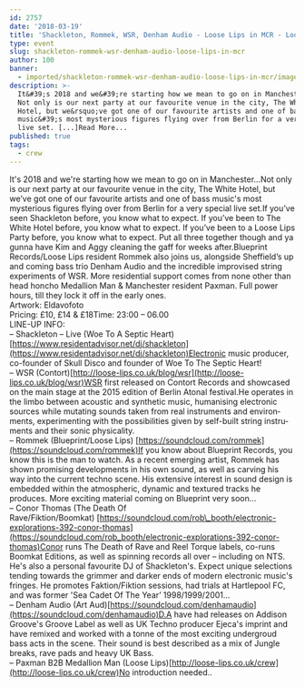 ```yaml
---
id: 2757
date: '2018-03-19'
title: 'Shackleton, Rommek, WSR, Denham Audio - Loose Lips in MCR - Loose Lips'
type: event
slug: shackleton-rommek-wsr-denham-audio-loose-lips-in-mcr
author: 100
banner:
  - imported/shackleton-rommek-wsr-denham-audio-loose-lips-in-mcr/image2757.jpeg
description: >-
  It&#39;s 2018 and we&#39;re starting how we mean to go on in Manchester&#8230;
  Not only is our next party at our favourite venue in the city, The White
  Hotel, but we&rsquo;ve got one of our favourite artists and one of bass
  music&#39;s most mysterious figures flying over from Berlin for a very special
  live set. [...]Read More...
published: true
tags:
  - crew
---
```

It's 2018 and we're starting how we mean to go on in Manchester…Not only is our next party at our favourite venue in the city, The White Hotel, but we’ve got one of our favourite artists and one of bass music's most mysterious figures flying over from Berlin for a very special live set.If you’ve seen Shackleton before, you know what to expect. If you’ve been to The White Hotel before, you know what to expect. If you’ve been to a Loose Lips Party before, you know what to expect. Put all three together though and ya gunna have Kim and Aggy cleaning the gaff for weeks after.Blueprint Records/Loose Lips resident Rommek also joins us, alongside Sheffield’s up and coming bass trio Denham Audio and the incredible improvised string experiments of WSR. More residential support comes from none other than head honcho Medallion Man & Manchester resident Paxman. Full power hours, till they lock it off in the early ones.   
Artwork: Eldavofoto  
Pricing: £10, £14 & £18Time: 23:00 – 06.00   
LINE-UP INFO:  
– Shackleton – Live (Woe To A Septic Heart)[https://www.residentadvisor.net/dj/shackleton](https://www.residentadvisor.net/dj/shackleton)Electronic music producer, co-founder of Skull Disco and founder of Woe To The Septic Heart!  
– WSR (Contort)[http://loose-lips.co.uk/blog/wsr](http://loose-lips.co.uk/blog/wsr)WSR first released on Contort Records and showcased on the main stage at the 2015 edition of Berlin Atonal festival.He oper­ates in the limbo between acoustic and syn­thetic music, human­is­ing elec­tronic sources while mutat­ing sounds taken from real instru­ments and envi­ron­ments, experimenting with the possi­bil­i­ties given by self-built string instru­ments and their sonic phys­i­cal­ity.  
– Rommek (Blueprint/Loose Lips) [https://soundcloud.com/rommek](https://soundcloud.com/rommek)If you know about Blueprint Records, you know this is the man to watch. As a recent emerging artist, Rommek has shown promising developments in his own sound, as well as carving his way into the current techno scene. His extensive interest in sound design is embedded within the atmospheric, dynamic and textured tracks he produces. More exciting material coming on Blueprint very soon…  
– Conor Thomas (The Death Of Rave/Fiktion/Boomkat) [https://soundcloud.com/rob\_booth/electronic-explorations-392-conor-thomas](https://soundcloud.com/rob_booth/electronic-explorations-392-conor-thomas)Conor runs The Death of Rave and Reel Torque labels, co-runs Boomkat Editions, as well as spinning records all over – including on NTS. He's also a personal favourite DJ of Shackleton's. Expect unique selections tending towards the grimmer and darker ends of modern electronic music's fringes. He promotes Faktion/Fiktion sessions, had trials at Hartlepool FC, and was former 'Sea Cadet Of The Year’ 1998/1999/2001…  
– Denham Audio (Art Aud)[https://soundcloud.com/denhamaudio](https://soundcloud.com/denhamaudio)D.A have had releases on Addison Groove's Groove Label as well as UK Techno producer Ejeca's imprint and have remixed and worked with a tonne of the most exciting undergroud bass acts in the scene. Their sound is best described as a mix of Jungle breaks, rave pads and heavy UK Bass.  
– Paxman B2B Medallion Man (Loose Lips)[http://loose-lips.co.uk/crew](http://loose-lips.co.uk/crew)No introduction needed..